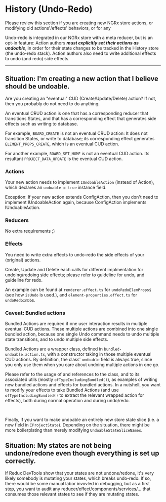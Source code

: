 # History (Undo-Redo)


Please review this section if you are creating new NGRx store actions, or
modifying old actions'/effects' behaviors, or for any

Undo-redo is integrated in our NGRx store with a meta
reducer, but is an opt-in feature: Action authors **_must explicitly set their
actions as undoable_**, in order for their state changes to be tracked in the
History store (the undo-redo stack). Action authors also need to write
additional effects to undo (and redo) side effects.

---

## Situation: I'm creating a new action that I believe should be undoable.

Are you creating an "eventual" CUD (Create/Update/Delete) action? If not, then
you probably do not need to do anything.

An eventual CRUD action is one that has a corresponding reducer that transitions States, and that has a
corresponding effect that generates side effects such as writing to database.

For example, `BOARD_CREATE` is not an eventual CRUD action: It does not
transition States, or write to database; its corresponding effect generates
`ELEMENT_PROPS_CREATE`, which is an eventual CUD action.

For another example, `BOARD_SET_HOME` is not an eventual CUD action. Its resultant
`PROJECT_DATA_UPDATE` is the eventual CUD action.

### Actions

Your new action needs to implement `IUndoableAction` (instead of Action), which
declares an `undoable = true` instance field.

Exception: If your new action extends ConfigAction, then you don't need to
implement IUndoableAction again, because ConfigAction implements IUndoableAction.

### Reducers

No extra requirements ;)

### Effects

You need to write extra effects to undo-redo the side effects of your (original)
actions.

Create, Update and Delete each calls for different implmentation for
undoing/redoing side effects; please refer to guideline for undo,
and guideline for redo.

An example can be found at `renderer.effect.ts` for `undoRedoElemProps$` (see
how `isUndo` is used.), and `element-properties.effect.ts` for `undoRedoInDb$`.

### Caveat: Bundled actions

Bundled Actions are required if one user interaction results in multiple eventual CUD actions.
These multiple actions are combined into one single bundled action, because one
single Undo command needs to undo multiple state transitions, and to undo
multiple side effects.

Bundled Actions are a wrapper class, defined in `bundled-undoable.action.ts`,
with a constructor taking in those multiple eventual CUD actions. By definition,
the class' `undoable` field is always true, since you only use them when you
care about undoing multiple actions in one go.

Please refer to the usage of and references to the class, and to its associated
utils (mostly `ofTypeIncludingBundled()`), as examples of writing new bundled actions and
effects for bundled actions. In a nutshell, you want to modify your effects to
take Bundled Actions (and use `ofTypeIncludingBundled()` to extract the relevant wrapped
action for effects), both during normal operation and during undo/redo.

<br/>

Finally, if you want to make undoable an entirely new store state slice (i.e. a
new field in `IProjectState`).
Depending on the situation, there might be more boilerplating than merely
modifying `UndoableStateSliceNames`.

## Situation: My states are not being undone/redone even though everything is set up correctly.

If Redux DevTools show that your states are not undone/redone, it's very likely
somebody is mutating your states,
which breaks undo-redo. If so, there would be some manual labor invovled in
debugging, but as a first step, you want to audit any reducer/effect/components/services/...
that consumes those relevant states to see if they are mutating states.
